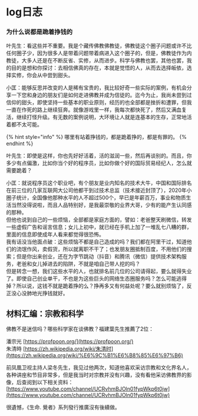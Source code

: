 # log日志

### 为什么说都是跪着挣钱的

叶先生：看这些并不重要。我是个藏传佛教佛教徒，佛教徒这个圈子问题或许不比任何圈子少，因为很多人是带着问题带着病进入这个圈子的，但是，佛教徒作为内教徒，大多人还是在不断反省、实修，从而进步。科学与佛教也罢，其他也罢，我的目的是想和你探讨：去相信佛真的存在，本就是觉悟的人，从而去选择皈依，选择实修，你会从中尝到甜头。

小匡：能够反思并改变的人是稀有宝贵的，我比较好奇一些实际的案例，有机会分享一下您和身边的朋友们是如何走进佛教并成为信徒的。迄今为止，我尚未尝到过信仰的甜头，即使坚持一些基本的职业原则，经历的也全部都是挫折和遭罪，但我一直在作死的路上继续狂奔。就像游戏里一样，我每次都快死了，然后又满血复活，继续打怪升级。有无数的案例说明，大环境让人就是连基本的生存，正常地活着都不太可能。

{% hint style="info" %}
哪里有站着挣钱的，都是跪着挣的，都是有罪的。
{% endhint %}

叶先生：即使是这样，你也先好好活着，活的滋润一些，然后再谈别的。而且，你多少有点偏激，比如你当个好的程序员，比如你做个好的国际贸易经纪人，怎么就需要跪着？

小匡：就说程序员这个职业吧，有个朋友是业内知名的技术大牛，中国和国际排名在前三位的几家互联网大公司他都干到过技术总监（技术接近封顶了），2020年小圈子统计，全国像他那种水平的人不超过500个，早已是年薪百万，事业和物质生活当然没得说啦，而且人品特别好，是我最崇敬的业界大哥，少有的能产生认同感的那种。  
但他也说到自己的一些烦恼，全部都是家庭方面的，譬如：老爸整天刷微信，转发一些虚假广告和谣言信息；女儿上初中，就已经在手机上加了一堆乱七八糟的群，里面的信息即使成年人看来都觉得很恐怖。  
我有话没当他面点破：这些烦恼不都是自己造成的吗？我们都在阿里干过，知道他们的流氓作风，卖假货，所以就离职不干了；也发朋友圈抵制百度，不用他们的搜索；但是你出来创业，还在为字节跳动（抖音）和腾讯（微信）提供技术架构服务，老爸和女儿掉进去的陷阱，不就是咱自己带人挖的吗？  
但是转念一想，我们这些水平的人，也就排名前几位的公司请得起，要么就得失业了。即使自己创业单干，不也是为这些巨头的网络生态圈服务吗？怎么可能逃得掉？所以说，这钱不就是跪着挣的么？挣再多又有何益处呢？要么就别烦恼了，反正没心没肺地光挣钱就好。



## 材料汇编：宗教和科学

佛教不是迷信吗？哪些科学家在谈佛教？福建葉先生推薦了2位：

潘宗光 [https://profpoon.org/](https://profpoon.org/)  
朱清時 [https://zh.wikipedia.org/wiki/朱清时](https://zh.wikipedia.org/wiki/%E6%9C%B1%E6%B8%85%E6%97%B6)

前凤凰卫视主持人梁冬先生，我见过他两次，知道他喜欢采访宗教和文化界名人，各种讲座和节目非常多，但是我当时对宗教并没有兴趣，没有看他采访佛教界的影像，后查阅到以下相关资料：[https://www.youtube.com/channel/UCRvhmBJOln01fypWkp6t0jw](https://www.youtube.com/channel/UCRvhmBJOln01fypWkp6t0jw)

很遺憾，《生命. 覺者》系列發行推廣沒有後續做。



